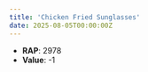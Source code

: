 ```yaml
---
title: 'Chicken Fried Sunglasses'
date: 2025-08-05T00:00:00Z
---
```

- **RAP**: 2978
- **Value**: -1
